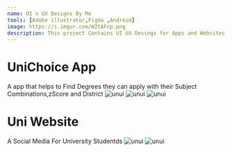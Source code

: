 ```yaml
---
name: UI n UX Designs By Me
tools: [Adobe illustrator,Figma ,Android]
image: https://i.imgur.com/W2tAFcp.png
description: This project Contains UI UX Desings for Apps and Websites Done by me :)
---
```

# UniChoice App
A app that helps to Find Degrees they can apply with their Subject Combinations,zScore and District
![unui](https://i.imgur.com/9Cd6UNJ.png)
![unui](https://i.imgur.com/ZKj60tm.png)
![unui](https://i.imgur.com/OEFrYFn.png)


# Uni Website
A Social Media For University Studentds
![unui](https://i.imgur.com/avNiHPc.png)
![unui](https://i.imgur.com/fkgMfoa.png)

